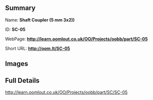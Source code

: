 

## Summary
 
Name: __Shaft Coupler (5 mm 3x2))__

ID: __SC-05__

WebPage: __http://learn.oomlout.co.uk/OO/Projects/oobb/part/SC-05__

Short URL: __http://oom.lt/SC-05__


## Images




## Full Details

 http://learn.oomlout.co.uk/OO/Projects/oobb/part/SC/SC-05

